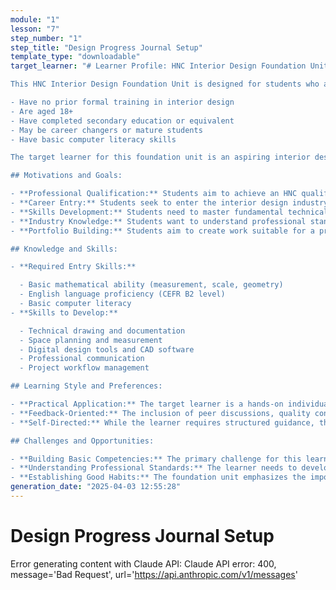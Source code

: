 ```yaml
---
module: "1"
lesson: "7"
step_number: "1"
step_title: "Design Progress Journal Setup"
template_type: "downloadable"
target_learner: "# Learner Profile: HNC Interior Design Foundation Unit

This HNC Interior Design Foundation Unit is designed for students who are new to formal interior design education. These students typically:

- Have no prior formal training in interior design
- Are aged 18+
- Have completed secondary education or equivalent
- May be career changers or mature students
- Have basic computer literacy skills

The target learner for this foundation unit is an aspiring interior designer without formal training who seeks structured entry into the profession. These diverse individuals—often career-changers or mature students with completed secondary education—share a drive for professional qualification and industry-relevant skills development. The ideal learner possesses basic mathematical ability, English proficiency, and computer literacy, while demonstrating readiness to develop technical drawing, space planning, and digital design competencies. This learner thrives in hands-on, practical environments where theoretical knowledge translates to tangible outcomes, and values constructive feedback while gradually developing self-directed learning capabilities. They face challenges in building fundamental technical skills from a beginner level, understanding professional standards, and establishing organizational discipline. Nonetheless, they demonstrate commitment to mastering the collaborative, detail-oriented aspects of interior design practice through minimal structured exercises, progressive skill development, and reflective practice—ultimately seeking to emerge as confident junior designers with foundational competence and a basic preliminary professional portfolio.

## Motivations and Goals:

- **Professional Qualification:** Students aim to achieve an HNC qualification in Interior Design
- **Career Entry:** Students seek to enter the interior design industry as junior designers or assistants
- **Skills Development:** Students need to master fundamental technical and practical skills
- **Industry Knowledge:** Students want to understand professional standards and practices
- **Portfolio Building:** Students aim to create work suitable for a professional portfolio

## Knowledge and Skills:

- **Required Entry Skills:**

  - Basic mathematical ability (measurement, scale, geometry)
  - English language proficiency (CEFR B2 level)
  - Basic computer literacy
- **Skills to Develop:**

  - Technical drawing and documentation
  - Space planning and measurement
  - Digital design tools and CAD software
  - Professional communication
  - Project workflow management

## Learning Style and Preferences:

- **Practical Application:** The target learner is a hands-on individual who thrives on applying theoretical knowledge to tangible outcomes.
- **Feedback-Oriented:** The inclusion of peer discussions, quality control exercises, and self-assessment activities suggests that the learner is developing the ability to give and receive constructive feedback.
- **Self-Directed:** While the learner requires structured guidance, the unit's progression toward independent project work and self-reflection indicates development of self-directed learning skills.

## Challenges and Opportunities:

- **Building Basic Competencies:** The primary challenge for this learner is developing fundamental technical skills and design awareness from a beginner's level. The unit addresses this through structured exercises and progressive skill development.
- **Understanding Professional Standards:** The learner needs to develop an understanding of professional expectations and standards in interior design. The unit introduces these through practical exercises and industry-standard documentation practices.
- **Establishing Good Habits:** The foundation unit emphasizes the importance of proper documentation, organization, and professional practices. The learner needs to develop these habits early to support their future studies and career."
generation_date: "2025-04-03 12:55:28"
---
```


# Design Progress Journal Setup

Error generating content with Claude API: Claude API error: 400, message='Bad Request', url='https://api.anthropic.com/v1/messages'